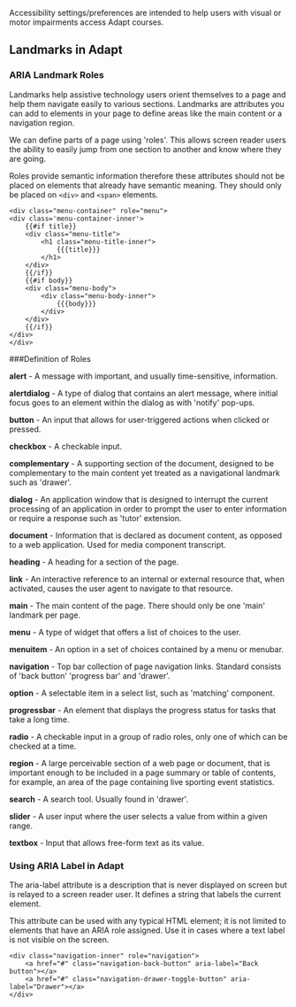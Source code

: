 Accessibility settings/preferences are intended to help users with visual or motor impairments access Adapt courses.

## Landmarks in Adapt

### ARIA Landmark Roles

Landmarks help assistive technology users orient themselves to a page and help them navigate easily to various sections. Landmarks are attributes you can add to elements in your page to define areas like the main content or a navigation region.

We can define parts of a page using 'roles'. This allows screen reader users the ability to easily jump from one section to another and know where they are going.

Roles provide semantic information therefore these attributes should not be placed on elements that already have semantic meaning. They should only be placed on `<div>` and `<span>` elements. 

    <div class="menu-container" role="menu">
	<div class='menu-container-inner'>
		{{#if title}}
		<div class="menu-title">
			<h1 class="menu-title-inner">
				{{{title}}}
			</h1>
		</div>
		{{/if}}
		{{#if body}}
		<div class="menu-body">
			<div class="menu-body-inner">
				{{{body}}}
			</div>
		</div>
		{{/if}}
	</div>
    </div>


###Definition of Roles 

**alert** - A message with important, and usually time-sensitive, information.

**alertdialog** - A type of dialog that contains an alert message, where initial focus goes to an element within the dialog as with 'notify' pop-ups. 

**button** - An input that allows for user-triggered actions when clicked or pressed.

**checkbox** - A checkable input.

**complementary** - A supporting section of the document, designed to be complementary to the main content yet treated as a navigational landmark such as 'drawer'.

**dialog** - An application window that is designed to interrupt the current processing of an application in order to prompt the user to enter information or require a response such as 'tutor' extension.

**document** - Information that is declared as document content, as opposed to a web application. Used for media component transcript.

**heading** - A heading for a section of the page.

**link** - An interactive reference to an internal or external resource that, when activated, causes the user agent to navigate to that resource.

**main** - The main content of the page. There should only be one 'main' landmark per page.

**menu** - A type of widget that offers a list of choices to the user.

**menuitem** - An option in a set of choices contained by a menu or menubar.

**navigation** - Top bar collection of page navigation links. Standard consists of 'back button' 'progress bar' and 'drawer'.

**option** - A selectable item in a select list, such as 'matching' component.

**progressbar** - An element that displays the progress status for tasks that take a long time.

**radio** - A checkable input in a group of radio roles, only one of which can be checked at a time.

**region** - A large perceivable section of a web page or document, that is important enough to be included in a page summary or table of contents, for example, an area of the page containing live sporting event statistics.

**search** - A search tool. Usually found in 'drawer'.

**slider** - A user input where the user selects a value from within a given range.

**textbox** - Input that allows free-form text as its value.



### Using ARIA Label in Adapt

The aria-label attribute is a description that is never displayed on screen but is relayed to a screen reader user. It defines a string that labels the current element. 

This attribute can be used with any typical HTML element; it is not limited to elements that have an ARIA role assigned. Use it in cases where a text label is not visible on the screen. 

```
<div class="navigation-inner" role="navigation">
    <a href="#" class="navigation-back-button" aria-label="Back button"></a>
    <a href="#" class="navigation-drawer-toggle-button" aria-label="Drawer"></a>
</div> 
```














 